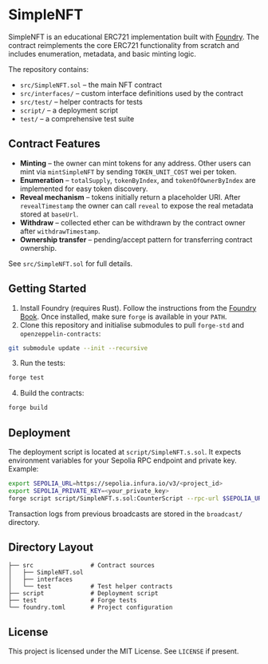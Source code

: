 # SimpleNFT

SimpleNFT is an educational ERC721 implementation built with [Foundry](https://github.com/foundry-rs/foundry). The contract reimplements the core ERC721 functionality from scratch and includes enumeration, metadata, and basic minting logic.

The repository contains:

- `src/SimpleNFT.sol` – the main NFT contract
- `src/interfaces/` – custom interface definitions used by the contract
- `src/test/` – helper contracts for tests
- `script/` – a deployment script
- `test/` – a comprehensive test suite

## Contract Features

- **Minting** – the owner can mint tokens for any address. Other users can mint via `mintSimpleNFT` by sending `TOKEN_UNIT_COST` wei per token.
- **Enumeration** – `totalSupply`, `tokenByIndex`, and `tokenOfOwnerByIndex` are implemented for easy token discovery.
- **Reveal mechanism** – tokens initially return a placeholder URI. After `revealTimestamp` the owner can call `reveal` to expose the real metadata stored at `baseUrl`.
- **Withdraw** – collected ether can be withdrawn by the contract owner after `withdrawTimestamp`.
- **Ownership transfer** – pending/accept pattern for transferring contract ownership.

See `src/SimpleNFT.sol` for full details.

## Getting Started

1. Install Foundry (requires Rust). Follow the instructions from the [Foundry Book](https://book.getfoundry.sh/). Once installed, make sure `forge` is available in your `PATH`.
2. Clone this repository and initialise submodules to pull `forge-std` and `openzeppelin-contracts`:

```bash
git submodule update --init --recursive
```

3. Run the tests:

```bash
forge test
```

4. Build the contracts:

```bash
forge build
```

## Deployment

The deployment script is located at `script/SimpleNFT.s.sol`. It expects environment variables for your Sepolia RPC endpoint and private key. Example:

```bash
export SEPOLIA_URL=https://sepolia.infura.io/v3/<project_id>
export SEPOLIA_PRIVATE_KEY=<your_private_key>
forge script script/SimpleNFT.s.sol:CounterScript --rpc-url $SEPOLIA_URL --private-key $SEPOLIA_PRIVATE_KEY --broadcast
```

Transaction logs from previous broadcasts are stored in the `broadcast/` directory.

## Directory Layout

```
├── src                # Contract sources
│   ├── SimpleNFT.sol
│   ├── interfaces
│   └── test           # Test helper contracts
├── script             # Deployment script
├── test               # Forge tests
└── foundry.toml       # Project configuration
```

## License

This project is licensed under the MIT License. See `LICENSE` if present.
